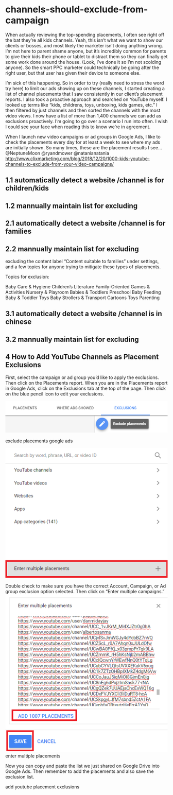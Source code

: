 # channels-should-exclude-from-campaign


When actually reviewing the top-spending placements, I often see right off the bat they’re all kids channels. Yeah, this isn’t what we want to show our clients or bosses, and most likely the marketer isn’t doing anything wrong. I’m not here to parent shame anyone, but it’s incredibly common for parents to give their kids their phone or tablet to distract them so they can finally get some work done around the house. (Look, I’ve done it so I’m not scolding anyone). So the smart PPC marketer could technically be going after the right user, but that user has given their device to someone else.

I’m sick of this happening. So in order to try (really need to stress the word try here) to limit our ads showing up on these channels, I started creating a list of channel placements that I saw consistently in our client’s placement reports. I also took a proactive approach and searched on YouTube myself. I looked up terms like “kids, childrens, toys, unboxing, kids games, etc.” I then filtered by just channels and then sorted the channels with the most video views. I now have a list of more than 1,400 channels we can add as exclusions proactively.
I’m going to go over a scenario I run into often. I wish I could see your face when reading this to know we’re in agreement.

When I launch new video campaigns or ad groups in Google Ads, I like to check the placements every day for at least a week to see where my ads are initially shown. So many times, these are the placement results I see…
@NeptuneMoon
@ryandmower
@natanianatania
http://www.clixmarketing.com/blog/2018/12/20/1000-kids-youtube-channels-to-exclude-from-your-video-campaigns/



## 1.1 automatically detect a website /channel is for children/kids

## 1.2 mannually maintain list for excluding





## 2.1 automatically detect a website /channel is for families

## 2.2 mannually maintain list for excluding

excluding the content label “Content suitable to families” under settings, and a few topics for anyone trying to mitigate these types of placements.

Topics for exclusion:

Baby Care & Hygiene
Children’s Literature
Family-Oriented Games & Activities
Nursery & Playroom
Babies & Toddlers
Preschool
Baby Feeding
Baby & Toddler Toys
Baby Strollers & Transport
Cartoons
Toys
Parenting




## 3.1 automatically detect a website /channel is in chinese

## 3.2 mannually maintain list for excluding





## 4 How to Add YouTube Channels as Placement Exclusions

First, select the campaign or ad group you’d like to apply the exclusions. Then click on the Placements report. When you are in the Placements report in Google Ads, click on the Exclusions tab at the top of the page. Then click on the blue pencil icon to edit your exclusions.

![](exclude-placements-google-ads.png)

exclude placements google ads

![](enter-multiple-placements.png)

Double check to make sure you have the correct Account, Campaign, or Ad group exclusion option selected. Then click on “Enter multiple campaigns.”
![](add-youtube-placement-exclusions.png)
enter multiple placements

 

Now you can copy and paste the list we just shared on Google Drive into Google Ads. Then remember to add the placements and also save the exclusion list.

add youtube placement exclusions

 
